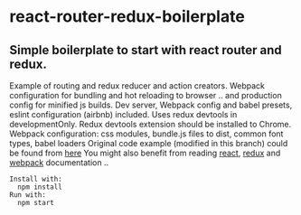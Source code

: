 # react-router-redux-boilerplate
## Simple boilerplate to start with react router and redux.

Example of routing and redux reducer and action creators. Webpack configuration for bundling and hot reloading to browser .. and production config for minified js builds.
Dev server, Webpack config and babel presets, eslint configuration (airbnb) included.
Uses redux devtools in developmentOnly. Redux devtools extension should be installed to Chrome.
Webpack configuration: css modules, bundle.js files to dist, common font types, babel loaders
Original code example (modified in this branch) could be found from [here](https://github.com/reactjs/react-router-redux/tree/master/examples/basic)
You might also benefit from reading [react](https://facebook.github.io/react/), [redux](http://redux.js.org/) and [webpack](https://webpack.github.io/) documentation .. 


```
Install with:
  npm install
Run with:
  npm start
```
